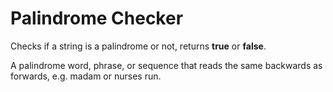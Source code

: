 # Palindrome Checker
Checks if a string is a palindrome or not, returns **true** or **false**.

A palindrome word, phrase, or sequence that reads the same backwards as forwards, e.g. madam or nurses run.

